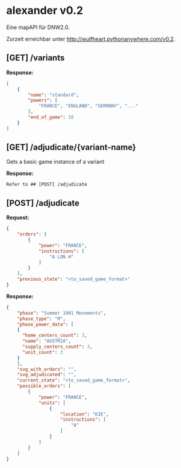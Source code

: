 # alexander v0.2

Eine mapAPI für DNW2.0.

Zurzeit erreichbar unter http://wulfheart.pythonanywhere.com/v0.2.

## [GET] /variants

**Response:**
```json
[
    {
        "name": "standard",
        "powers": [
            "FRANCE", "ENGLAND", "GERMANY", "..."
        ],
        "end_of_game": 18
    }
]
```


## [GET] /adjudicate/{variant-name}

Gets a basic game instance of a variant

**Response:**

```
Refer to ## [POST] /adjudicate
```

## [POST] /adjudicate

**Request:** 

```json
{
    "orders": [
        {
            "power": "FRANCE",
            "instructions": [
                "A LON H"
            ]
        }
    ],
    "previous_state": "<to_saved_game_format>"
}
```

**Response:** 

```json
{
    "phase": "Summer 1901 Movements",
    "phase_type": "M",
    "phase_power_data": [
    {
      "home_centers_count": 3,
      "name": "AUSTRIA",
      "supply_centers_count": 3,
      "unit_count": 3
    }
    ],
    "svg_with_orders": "",
    "svg_adjudicated": "",
    "current_state": "<to_saved_game_format>",
    "possible_orders": [
        {
            "power": "FRANCE",
            "units": [
                {
                    "location": "KIE",
                    "instructions": [
                        "A"
                    ]
                }
            ]
        }
    ]
}
```
